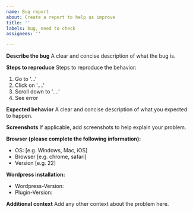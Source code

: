 ```yaml
---
name: Bug report
about: Create a report to help us improve
title: ''
labels: bug, need to check
assignees: ''

---
```


**Describe the bug**
A clear and concise description of what the bug is.

**Steps to reproduce**
Steps to reproduce the behavior:
1. Go to '...'
2. Click on '....'
3. Scroll down to '....'
4. See error

**Expected behavior**
A clear and concise description of what you expected to happen.

**Screenshots**
If applicable, add screenshots to help explain your problem.

**Browser (please complete the following information):**
 - OS: [e.g. Windows, Mac, iOS]
 - Browser [e.g. chrome, safari]
 - Version [e.g. 22]

**Wordpress installation:**
 - Wordpress-Version: 
 - Plugin-Version: 

**Additional context**
Add any other context about the problem here.
